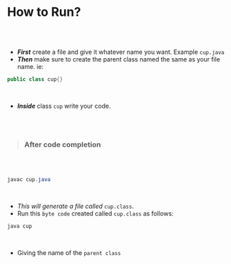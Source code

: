 # How to Run?

<br>
<br>

- ___First___ create a file and give it whatever name you want. Example `cup.java`
- ___Then___ make sure to create the parent class named the same as your file name. ie:

```java
public class cup{}
```
<br>

- ___Inside___ class `cup` write your code.


<br>
<br>

>### After code completion

<br>
<br>

```powershell
javac cup.java
```
<br>

- _This will generate a file called_ `cup.class`.
- Run this `byte code` created called `cup.class` as follows:

```powershell
java cup
```
<br>

- Giving the name of the `parent class`
